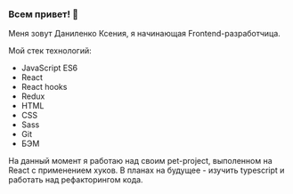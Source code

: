 ### Всем привет! 👋
Меня зовут Даниленко Ксения, я начинающая Frontend-разработчица.  

Мой стек технологий: 
- JavaScript ES6
- React
- React hooks
- Redux
- HTML
- CSS
- Sass
- Git
- БЭМ
 
 На данный момент я работаю над своим pet-project, выполенном на React с применением хуков. В планах на будущее - изучить typescript и работать над рефакторингом кода. 


<!--
**KseniiaDanilenko/KseniiaDanilenko** is a ✨ _special_ ✨ repository because its `README.md` (this file) appears on your GitHub profile.

Here are some ideas to get you started:

- 🔭 I’m currently working on ...
- 🌱 I’m currently learning ...
- 👯 I’m looking to collaborate on ...
- 🤔 I’m looking for help with ...
- 💬 Ask me about ...
- 📫 How to reach me: ...
- 😄 Pronouns: ...
- ⚡ Fun fact: ...
-->
